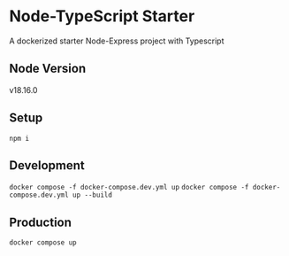 # Node-TypeScript Starter

A dockerized starter Node-Express project with Typescript

## Node Version
v18.16.0

## Setup

`npm i`

## Development

`docker compose -f docker-compose.dev.yml up`
`docker compose -f docker-compose.dev.yml up --build`

## Production

`docker compose up`
